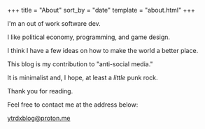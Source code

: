 +++
title = "About"
sort_by = "date"
template = "about.html"
+++

I'm an out of work software dev.

I like political economy, programming, and game design.

I think I have a few ideas on how to make the world a better place.

This blog is my contribution to "anti-social media."

It is minimalist and, I hope, at least a *little* punk rock.

Thank you for reading.

Feel free to contact me at the address below:

ytrdxblog@proton.me
